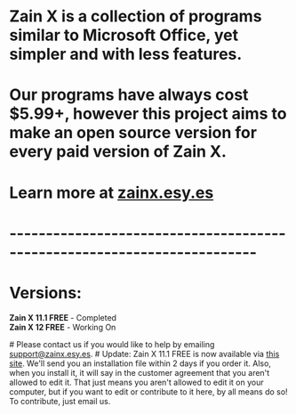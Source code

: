 # Zain X is a collection of programs similar to Microsoft Office, yet simpler and with less features. 
# Our programs have always cost $5.99+, however this project aims to make an open source version for every paid version of Zain X.
# Learn more at <a href="http://zainx.esy.es">zainx.esy.es</a>
# ------------------------------------------------------------------------
# Versions:
<p><b>Zain X 11.1 FREE</b> - Completed<br>
<b>Zain X 12 FREE</b> - Working On</p>
# Please contact us if you would like to help by emailing <a href="mailto:support@zainx.esy.es">support@zainx.esy.es</a>.
# Update: Zain X 11.1 FREE is now available via <a href="https://zainx.ecwid.com/#!/Zain-X-11-1-FREE/p/73068550/category=21102108">this site</a>. We'll send you an installation file within 2 days if you order it. Also, when you install it, it will say in the customer agreement that you aren't allowed to edit it. That just means you aren't allowed to edit it on your computer, but if you want to edit or contribute to it here, by all means do so! To contribute, just email us.
